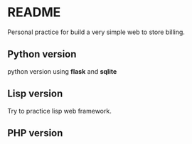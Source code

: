 # README

Personal practice for build a very simple web to store billing.

## Python version
python version using **flask** and **sqlite** 

## Lisp version

Try to practice lisp web framework.

## PHP version

